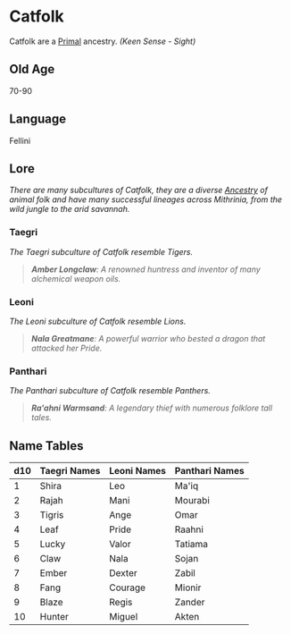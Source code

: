 # Catfolk

Catfolk are a [Primal](../Mechanical/Primal.md) ancestry. *(Keen Sense - Sight)*

## Old Age

70-90

## Language

Fellini

## Lore

*There are many subcultures of Catfolk, they are a diverse [Ancestry](../Ancestry.md) of animal folk and have many successful lineages across Mithrinia, from the wild jungle to the arid savannah.*

### Taegri

*The Taegri subculture of Catfolk resemble Tigers.*

> ***Amber Longclaw**: A renowned huntress and inventor of many alchemical weapon oils.*

### Leoni

*The Leoni subculture of Catfolk resemble Lions.*

> ***Nala Greatmane**: A powerful warrior who bested a dragon that attacked her Pride.*

### Panthari

*The Panthari subculture of Catfolk resemble Panthers.*

> ***Ra'ahni Warmsand**: A legendary thief with numerous folklore tall tales.*

## Name Tables

| d10 | Taegri Names | Leoni Names | Panthari Names |
| --- | ------------ | ----------- | -------------- |
| 1   | Shira        | Leo         | Ma'iq          |
| 2   | Rajah        | Mani        | Mourabi        |
| 3   | Tigris       | Ange        | Omar           |
| 4   | Leaf         | Pride       | Raahni         |
| 5   | Lucky        | Valor       | Tatiama        |
| 6   | Claw         | Nala        | Sojan          |
| 7   | Ember        | Dexter      | Zabil          |
| 8   | Fang         | Courage     | Mionir         |
| 9   | Blaze        | Regis       | Zander         |
| 10  | Hunter       | Miguel      | Akten          |
